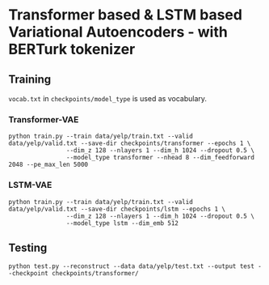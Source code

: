 # Transformer based & LSTM based Variational Autoencoders - with BERTurk tokenizer
## Training
`vocab.txt` in `checkpoints/model_type` is used as vocabulary.
### Transformer-VAE
```console
python train.py --train data/yelp/train.txt --valid data/yelp/valid.txt --save-dir checkpoints/transformer --epochs 1 \  
                --dim_z 128 --nlayers 1 --dim_h 1024 --dropout 0.5 \  
                --model_type transformer --nhead 8 --dim_feedforward 2048 --pe_max_len 5000
```

### LSTM-VAE
```console
python train.py --train data/yelp/train.txt --valid data/yelp/valid.txt --save-dir checkpoints/lstm --epochs 1 \  
                --dim_z 128 --nlayers 1 --dim_h 1024 --dropout 0.5 \  
                --model_type lstm --dim_emb 512 
```

## Testing
```console
python test.py --reconstruct --data data/yelp/test.txt --output test --checkpoint checkpoints/transformer/
```
